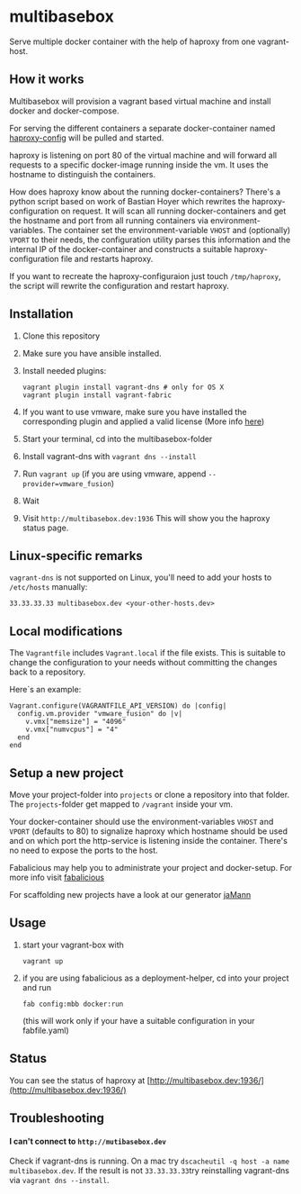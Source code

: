 # multibasebox

Serve multiple docker container with the help of haproxy from one vagrant-host.

## How it works

Multibasebox will provision a vagrant based virtual machine and install docker and docker-compose.

For serving the different containers a separate docker-container named [haproxy-config](https://github.com/factorial-io/haproxy-config) will be pulled and started.

haproxy is listening on port 80 of the virtual machine and will forward all requests to a specific docker-image running inside the vm. It uses the hostname to distinguish the containers.

How does haproxy know about the running docker-containers? There's a python script based on work of Bastian Hoyer which rewrites the haproxy-configuration on request. It will scan all running docker-containers and get the hostname and port from all running containers via environment-variables. The container set the environment-variable `VHOST` and (optionally) `VPORT` to their needs, the configuration utility parses this information and the internal IP of the docker-container and constructs a suitable haproxy-configuration file and restarts haproxy.

If you want to recreate the haproxy-configuraion just touch `/tmp/haproxy`, the script will rewrite the configuration and restart haproxy.


## Installation

1. Clone this repository
2. Make sure you have ansible installed.
2. Install needed plugins:

    ```
    vagrant plugin install vagrant-dns # only for OS X
    vagrant plugin install vagrant-fabric
    ```

3. If you want to use vmware, make sure you have installed the corresponding plugin and applied a valid license (More info [here](https://www.vagrantup.com/vmware/))
4. Start your terminal, cd into the multibasebox-folder
5. Install vagrant-dns with `vagrant dns --install`
6. Run `vagrant up` (if you are using vmware, append `--provider=vmware_fusion`)
7. Wait
8. Visit `http://multibasebox.dev:1936` This will show you the haproxy status page.

## Linux-specific remarks

`vagrant-dns` is not supported on Linux, you'll need to add your hosts to `/etc/hosts` manually:

```
33.33.33.33 multibasebox.dev <your-other-hosts.dev>
```


## Local modifications

The `Vagrantfile` includes `Vagrant.local` if the file exists. This is suitable to change the configuration to your needs without committing the changes back to a repository.

Here`s an example:
```
Vagrant.configure(VAGRANTFILE_API_VERSION) do |config|
  config.vm.provider "vmware_fusion" do |v|
    v.vmx["memsize"] = "4096"
    v.vmx["numvcpus"] = "4"
  end
end
```


## Setup a new project

Move your project-folder into `projects` or clone a repository into that folder. The `projects`-folder get mapped to `/vagrant` inside your vm.

Your docker-container should use the environment-variables ``VHOST`` and ``VPORT`` (defaults to 80) to signalize haproxy which hostname should be used and on which port the http-service is listening inside the container. There's no need to expose the ports to the host.

Fabalicious may help you to administrate your project and docker-setup. For more info visit [fabalicious](https://github.com/factorial-io/fabalicious)

For scaffolding new projects have a look at our generator [jaMann](https://github.com/factorial-io/generator-jaMann)


## Usage

1. start your vagrant-box with

    ```
    vagrant up
    ```

2. if you are using fabalicious as a deployment-helper, cd into your project and run

    ```
    fab config:mbb docker:run
    ```
    (this will work only if your have a suitable configuration in your fabfile.yaml)

## Status

You can see the status of haproxy at [http://multibasebox.dev:1936/](http://multibasebox.dev:1936/)

## Troubleshooting

#### I can't connect to `http://mutibasebox.dev`

Check if vagrant-dns is running. On a mac try `dscacheutil -q host -a name multibasebox.dev`. If the result is not `33.33.33.33`try reinstalling vagrant-dns via `vagrant dns --install`.



